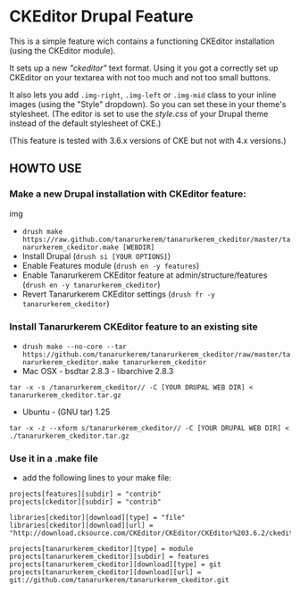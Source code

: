 CKEditor Drupal Feature
=======================

This is a simple feature wich contains a functioning CKEditor installation (using the CKEditor module).

It sets up a new *"ckeditor"* text format. Using it you got a correctly set up CKEditor on your textarea with not too much and not too small buttons. 

It also lets you add `.img-right`, `.img-left` or `.img-mid` class to your inline images (using the "Style" dropdown). So you can set these in your theme's stylesheet. (The editor is set to use the *style.css* of your Drupal theme instead of the default stylesheet of CKE.)

(This feature is tested with 3.6.x versions of CKE but not with 4.x versions.)

HOWTO USE
---------

### Make a new Drupal installation with CKEditor feature:
img
* `drush make https://raw.github.com/tanarurkerem/tanarurkerem_ckeditor/master/tanarurkerem_ckeditor.make [WEBDIR]`
* Install Drupal (`drush si [YOUR OPTIONS]`)
* Enable Features module (`drush en -y features`)
* Enable Tanarurkerem CKEditor feature at admin/structure/features (`drush en -y tanarurkerem_ckeditor`)
* Revert Tanarurkerem CKEditor settings (`drush fr -y tanarurkerem_ckeditor`)

### Install Tanarurkerem CKEditor feature to an existing site

* `drush make --no-core --tar https://github.com/tanarurkerem/tanarurkerem_ckeditor/raw/master/tanarurkerem_ckeditor.make tanarurkerem_ckeditor`
* Mac OSX - bsdtar 2.8.3 - libarchive 2.8.3

 `tar -x -s /tanarurkerem_ckeditor// -C [YOUR DRUPAL WEB DIR] < tanarurkerem_ckeditor.tar.gz` 
 
* Ubuntu - (GNU tar) 1.25

 `tar -x -z --xform s/tanarurkerem_ckeditor// -C [YOUR DRUPAL WEB DIR] < ./tanarurkerem_ckeditor.tar.gz`

### Use it in a .make file

* add the following lines to your make file:

```
projects[features][subdir] = "contrib"
projects[ckeditor][subdir] = "contrib"

libraries[ckeditor][download][type] = "file"
libraries[ckeditor][download][url] = "http://download.cksource.com/CKEditor/CKEditor/CKEditor%203.6.2/ckeditor_3.6.4.tar.gz"

projects[tanarurkerem_ckeditor][type] = module
projects[tanarurkerem_ckeditor][subdir] = features
projects[tanarurkerem_ckeditor][download][type] = git 
projects[tanarurkerem_ckeditor][download][url] = git://github.com/tanarurkerem/tanarurkerem_ckeditor.git  
```